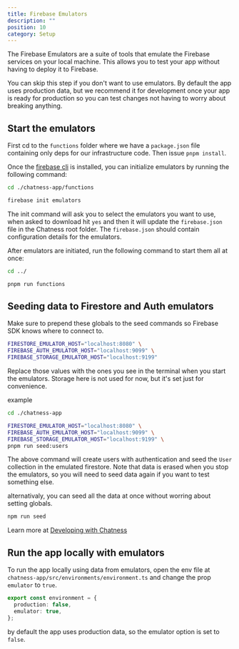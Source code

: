 ```yaml
---
title: Firebase Emulators
description: ""
position: 10
category: Setup
---
```


The Firebase Emulators are a suite of tools that emulate the Firebase services on your local machine. This allows you to test your app without having to deploy it to Firebase.

<alert>
You can skip this step if you don't want to use emulators. By default the app uses production data, but we recommend it for development once your app is ready for production so you can test changes not having to worry about breaking anything.
</alert>

## Start the emulators

First cd to the `functions` folder where we have a `package.json` file containing only deps for our infrastructure code. Then issue `pnpm install`.

Once the [firebase cli](/setup/firebase-install-cli) is installed, you can initialize emulators by running the following command:

```sh
cd ./chatness-app/functions
```

```sh
firebase init emulators
```

The init command will ask you to select the emulators you want to use, when asked to download hit `yes` and then it will update the `firebase.json` file in the Chatness root folder. The `firebase.json` should contain configuration details for the emulators.

After emulators are initiated, run the following command to start them all at once:

```sh
cd ../
```

```sh
pnpm run functions
```

## Seeding data to Firestore and Auth emulators

Make sure to prepend these globals to the seed commands so Firebase SDK knows where to connect to.

```sh
FIRESTORE_EMULATOR_HOST="localhost:8080" \
FIREBASE_AUTH_EMULATOR_HOST="localhost:9099" \
FIREBASE_STORAGE_EMULATOR_HOST="localhost:9199"
```

Replace those values with the ones you see in the terminal when you start the emulators. Storage here is not used for now, but it's set just for convenience.

example

```sh
cd ./chatness-app
```

```sh
FIRESTORE_EMULATOR_HOST="localhost:8080" \
FIREBASE_AUTH_EMULATOR_HOST="localhost:9099" \
FIREBASE_STORAGE_EMULATOR_HOST="localhost:9199" \
pnpm run seed:users
```

The above command will create users with authentication and seed the `User` collection in the emulated firestore. Note that data is erased when you stop the emulators, so you will need to seed data again if you want to test something else.

alternativaly, you can seed all the data at once without worring about setting globals.

```sh
npm run seed
```

Learn more at [Developing with Chatness](/guides/developing-with-chatness)

## Run the app locally with emulators

To run the app locally using data from emulators, open the env file at `chatness-app/src/environments/environment.ts` and change the prop `emulator` to `true`.

```ts
export const environment = {
  production: false,
  emulator: true,
};
```

by default the app uses production data, so the emulator option is set to `false`.

